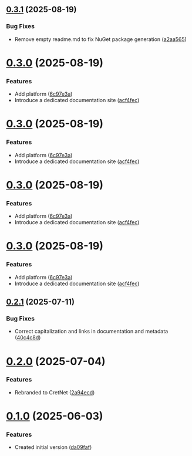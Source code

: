 ## [0.3.1](https://github.com/yveslaurentcreton/CretNet/compare/v0.3.0...v0.3.1) (2025-08-19)


### Bug Fixes

* Remove empty readme.md to fix NuGet package generation ([a2aa565](https://github.com/yveslaurentcreton/CretNet/commit/a2aa5650d02f4454c203de273191d488687ca8d4))

# [0.3.0](https://github.com/yveslaurentcreton/CretNet/compare/v0.2.1...v0.3.0) (2025-08-19)


### Features

* Add platform ([6c97e3a](https://github.com/yveslaurentcreton/CretNet/commit/6c97e3afad759b4c81e26274e93e443244af1b46))
* Introduce a dedicated documentation site ([acf4fec](https://github.com/yveslaurentcreton/CretNet/commit/acf4fecfbfada6f79a10521570126bf94315201f))

# [0.3.0](https://github.com/yveslaurentcreton/CretNet/compare/v0.2.1...v0.3.0) (2025-08-19)


### Features

* Add platform ([6c97e3a](https://github.com/yveslaurentcreton/CretNet/commit/6c97e3afad759b4c81e26274e93e443244af1b46))
* Introduce a dedicated documentation site ([acf4fec](https://github.com/yveslaurentcreton/CretNet/commit/acf4fecfbfada6f79a10521570126bf94315201f))

# [0.3.0](https://github.com/yveslaurentcreton/CretNet/compare/v0.2.1...v0.3.0) (2025-08-19)


### Features

* Add platform ([6c97e3a](https://github.com/yveslaurentcreton/CretNet/commit/6c97e3afad759b4c81e26274e93e443244af1b46))
* Introduce a dedicated documentation site ([acf4fec](https://github.com/yveslaurentcreton/CretNet/commit/acf4fecfbfada6f79a10521570126bf94315201f))

# [0.3.0](https://github.com/yveslaurentcreton/CretNet/compare/v0.2.1...v0.3.0) (2025-08-19)


### Features

* Add platform ([6c97e3a](https://github.com/yveslaurentcreton/CretNet/commit/6c97e3afad759b4c81e26274e93e443244af1b46))
* Introduce a dedicated documentation site ([acf4fec](https://github.com/yveslaurentcreton/CretNet/commit/acf4fecfbfada6f79a10521570126bf94315201f))

## [0.2.1](https://github.com/yveslaurentcreton/CretNet/compare/v0.2.0...v0.2.1) (2025-07-11)


### Bug Fixes

* Correct capitalization and links in documentation and metadata ([40c4c8d](https://github.com/yveslaurentcreton/CretNet/commit/40c4c8de0e4272293fe2704328bf1ec591cb6929))

# [0.2.0](https://github.com/yveslaurentcreton/CretNet/compare/v0.1.0...v0.2.0) (2025-07-04)


### Features

* Rebranded to CretNet ([2a94ecd](https://github.com/yveslaurentcreton/CretNet/commit/2a94ecd82c038837ff43eeeb58cb579fe4acf40d))

# [0.1.0](https://github.com/yveslaurentcreton/CretNet/compare/v0.0.0...v0.1.0) (2025-06-03)


### Features

* Created initial version ([da09faf](https://github.com/yveslaurentcreton/CretNet/commit/da09faf0f0eca84a89d62d16362be9fa921ee192))

